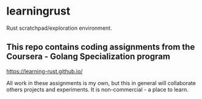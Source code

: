 # learningrust
Rust scratchpad/exploration environment. 

## This repo contains coding assignments from the Coursera - Golang Specialization program
https://learning-rust.github.io/

All work in these assignments is my own, but this in general will collaborate others projects and experiments. It is non-commercial - a place to learn. 